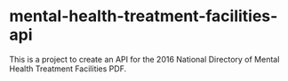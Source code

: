 # mental-health-treatment-facilities-api
This is a project to create an API for the 2016 National Directory of Mental Health Treatment Facilities PDF.
